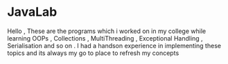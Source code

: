 # JavaLab 
Hello , These are the programs which i worked on in my college while learning OOPs , Collections , MultiThreading , Exceptional Handling , Serialisation and so on . 
I had a handson experience in implementing these topics and its always my go to place to refresh my concepts 
